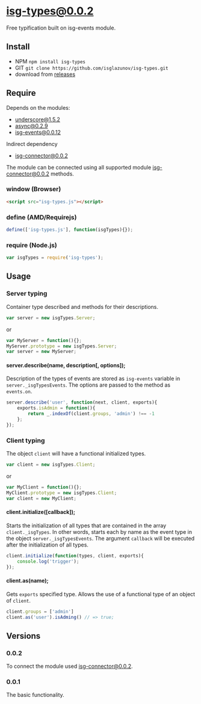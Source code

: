 # isg-types@0.0.2
Free typification built on isg-events module.

## Install

* NPM `npm install isg-types`
* GIT `git clone https://github.com/isglazunov/isg-types.git`
* download from [releases](https://github.com/isglazunov/isg-types/releases)

## Require
Depends on the modules:
* [underscore@1.5.2](https://github.com/jashkenas/underscore)
* [async@0.2.9](https://github.com/caolan/async)
* [isg-events@0.0.12](https://github.com/isglazunov/isg-events)

Indirect dependency
* [isg-connector@0.0.2](https://github.com/isglazunov/isg-connector)

The module can be connected using all supported module [isg-connector@0.0.2](https://github.com/isglazunov/isg-connector) methods.

### window (Browser)
```html
<script src="isg-types.js"></script>
```

### define (AMD/Requirejs)
```js
define(['isg-types.js'], function(isgTypes){});
```

### require (Node.js)
```js
var isgTypes = require('isg-types');
```

## Usage

### Server typing
Container type described and methods for their descriptions.
```js
var server = new isgTypes.Server;
```
or
```js
var MyServer = function(){};
MyServer.prototype = new isgTypes.Server;
var server = new MyServer;
```

#### server.describe(name, description[, options]);
Description of the types of events are stored as `isg-events` variable in `server._isgTypesEvents`.
The options are passed to the method as `events.on`.
```js
server.describe('user', function(next, client, exports){
    exports.isAdmin = function(){
        return _.indexOf(client.groups, 'admin') !== -1
    };
});
```

### Client typing
The object `client` will have a functional initialized types.
```js
var client = new isgTypes.Client;
```
or
```js
var MyClient = function(){};
MyClient.prototype = new isgTypes.Client;
var client = new MyClient;
```

#### client.initialize([callback]);
Starts the initialization of all types that are contained in the array `client._isgTypes`.
In other words, starts each by name as the event type in the object `server._isgTypesEvents`.
The argument `callback` will be executed after the initialization of all types.
```js
client.initialize(function(types, client, exports){
    console.log('trigger');
});
```

#### client.as(name);
Gets `exports` specified type.
Allows the use of a functional type of an object of `client`.
```js
client.groups = ['admin']
client.as('user').isAdming() // => true;
```

## Versions

### 0.0.2
To connect the module used [isg-connector@0.0.2](https://github.com/isglazunov/isg-connector).

### 0.0.1
The basic functionality.
